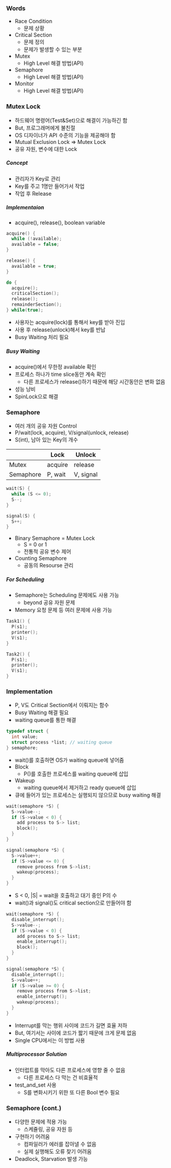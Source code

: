 ### Words

- Race Condition
  - 문제 상황
- Critical Section
  - 문제 정의
  - 문제가 발생할 수 있는 부분
- Mutex
  - High Level 해결 방법(API)
- Semaphore
  - High Level 해결 방법(API)
- Monitor
  - High Level 해결 방법(API)

### Mutex Lock

- 하드웨어 명령어(Test&Set)으로 해결이 가능하긴 함
- But, 프로그래머에게 불친절
- OS 디자이너가 API 수준의 기능을 제공해야 함
- Mutual Exclusion Lock => Mutex Lock
- 공유 자원, 변수에 대한 Lock

##### Concept

- 관리자가 Key로 관리
- Key를 주고 1명만 들어가서 작업
- 작업 후 Release

##### Implementaion

- acquire(), release(), boolean variable

```c++
acquire() {
  while (!available);
  available = false;
}

release() {
  available = true;
}
```

```c++
do {
  acquire();
  criticalSection();
  release();
  remainderSection();
} while(true);
```

- 사용자는 acquire(lock)를 통해서 key를 받아 진입
- 사용 후 release(unlock)해서 key를 반납
- Busy Waiting 처리 필요

##### Busy Waiting

- acquire()에서 무한정 available 확인
- 프로세스 하나가 time slice동안 계속 확인
  - 다른 프로세스가 release()하기 때문에 해당 시간동안은 변화 없음
- 성능 낭비
- SpinLock으로 해결

### Semaphore

- 여러 개의 공유 자원 Control
- P/wait(lock, acquire), V/signal(unlock, release)
- S(int), 남아 있는 Key의 개수

|           | Lock    | Unlock    |
| --------- | ------- | --------- |
| Mutex     | acquire | release   |
| Semaphore | P, wait | V, signal |

```c++
wait(S) {
  while (S <= 0);
  S--;
}

signal(S) {
  S++;
}
```

- Binary Semaphore = Mutex Lock
  - S = 0 or 1
  - 전통적 공유 변수 제어
- Counting Semaphore
  - 공동의 Resourse 관리

##### For Scheduling

- Semaphore는 Scheduling 문제에도 사용 가능
  - beyond 공유 자원 문제
- Memory 요청 문제 등 여러 문제에 사용 가능

```c++
Task1() {
  P(s1);
  printer();
  V(s1);
}

Task2() {
  P(s1);
  printer();
  V(s1);
}
```

### Implementation

- P, V도 Critical Section에서 이뤄지는 함수
- Busy Waiting 해결 필요
- waiting queue를 통한 해결

```c++
typedef struct {
  int value;
  struct process *list; // waiting queue
} semaphore;
```

- wait()를 호출하면 OS가 waiting queue에 넣어줌
- Block
  - P()를 호출한 프로세스를 waiting queue에 삽입
- Wakeup
  - waiting queue에서 제거하고 ready queue에 삽입
- 큐에 들어가 있는 프로세스는 실행되지 않으므로 busy waiting 해결

```c++
wait(semaphore *S) {
  S->value--;
  if (S->value < 0) {
    add process to S-> list;
    block();
  }
}

signal(semaphore *S) {
  S->value++;
  if (S->value <= 0) {
    remove process from S->list;
    wakeup(process);
  }
}
```

- S < 0, |S| = wait을 호출하고 대기 중인 P의 수
- wait()과 signal()도 critical section으로 만들어야 함

```c++
wait(semaphore *S) {
  disable_interrupt();
  S->value--;
  if (S->value < 0) {
    add process to S-> list;
    enable_interrupt();
    block();
  }
}

signal(semaphore *S) {
  disable_interrupt();
  S->value++;
  if (S->value >= 0) {
    remove process from S->list;
    enable_interrupt();
    wakeup(process);
  }
}
```

- Interrupt를 막는 행위 사이에 코드가 길면 효율 저하
- But, 여기서는 사이에 코드가 짧기 때문에 크게 문제 없음
- Single CPU에서는 이 방법 사용

##### Multiprocessor Solution

- 인터럽트를 막아도 다른 프로세스에 영향 줄 수 없음
  - 다른 프로세스 다 막는 건 비효율적
- test_and_set 사용
  - S를 변화시키기 위한 또 다른 Bool 변수 필요

### Semaphore (cont.)

- 다양한 문제에 적용 가능
  - 스케쥴링, 공유 자원 등
- 구현하기 어려움
  - 컴파일러가 에러를 잡아낼 수 없음
  - 실제 실행해도 오류 찾기 어려움
- Deadlock, Starvation 발생 가능
